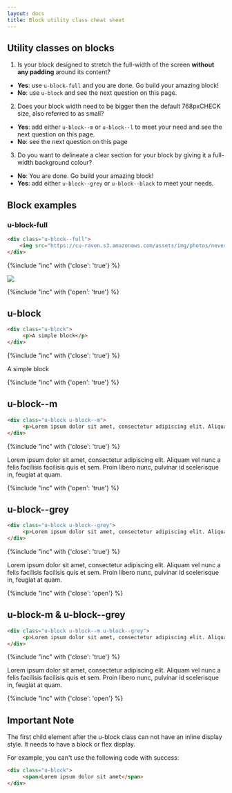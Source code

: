 ```yaml
---
layout: docs
title: Block utility class cheat sheet
---
```

## Utility classes on blocks

1. Is your block designed to stretch the full-width of the screen **without any padding** around its content?

- **Yes**: use `u-block-full` and you are done. Go build your amazing block!
- **No**: use `u-block` and see the next question on this page.

2. Does your block width need to be bigger then the default 768pxCHECK size, also referred to as small?

- **Yes**: add either `u-block--m` or `u-block--l` to meet your need and see the next question on this page.
- **No**: see the next question on this page

3. Do you want to delineate a clear section for your block by giving it a full-width background colour?
- **No**: You are done. Go build your amazing block!
- **Yes**: add either `u-block--grey` or `u-block--black` to meet your needs.

## Block examples

### u-block-full

```HTML
<div class="u-block--full">
    <img src="https://cu-raven.s3.amazonaws.com/assets/img/photos/nevermore.jpg"/>
</div>
```
{%include "inc" with {'close': 'true'} %}

<div class="u-block--full">
    <img src="https://cu-raven.s3.amazonaws.com/assets/img/photos/nevermore.jpg"/>
</div>

{%include "inc" with {'open': 'true'} %}

## u-block
```HTML
<div class="u-block">
     <p>A simple block</p>
</div>
```
{%include "inc" with {'close': 'true'} %}

<div class="u-block">
     <p>A simple block</p>
</div>

{%include "inc" with {'open': 'true'} %}

## u-block--m
```HTML
<div class="u-block u-block--m">
     <p>Lorem ipsum dolor sit amet, consectetur adipiscing elit. Aliquam vel nunc a felis facilisis facilisis quis et sem. Proin libero nunc, pulvinar id scelerisque in, feugiat at quam.</p>
</div>
```
{%include "inc" with {'close': 'true'} %}

<div class="u-block u-block--m">
     <p>Lorem ipsum dolor sit amet, consectetur adipiscing elit. Aliquam vel nunc a felis facilisis facilisis quis et sem. Proin libero nunc, pulvinar id scelerisque in, feugiat at quam.</p>
      </div>

{%include "inc" with {'open': 'true'} %}

## u-block--grey
```HTML
<div class="u-block u-block--grey">
     <p>Lorem ipsum dolor sit amet, consectetur adipiscing elit. Aliquam vel nunc a felis facilisis facilisis quis et sem. Proin libero nunc, pulvinar id scelerisque in, feugiat at quam. </p>
</div>
```
{%include "inc" with {'close': 'true'} %}

<div class="u-block u-block--grey">
     <p>Lorem ipsum dolor sit amet, consectetur adipiscing elit. Aliquam vel nunc a felis facilisis facilisis quis et sem. Proin libero nunc, pulvinar id scelerisque in, feugiat at quam. </p>
</div>

{%include "inc" with {'close': 'open'} %}

## u-block-m & u-block--grey
```HTML
<div class="u-block u-block--m u-block--grey">
     <p>Lorem ipsum dolor sit amet, consectetur adipiscing elit. Aliquam vel nunc a felis facilisis facilisis quis et sem. Proin libero nunc, pulvinar id scelerisque in, feugiat at quam. </p>
</div>
```
{%include "inc" with {'close': 'true'} %}

<div class="u-block u-block--m u-block--grey">
     <p>Lorem ipsum dolor sit amet, consectetur adipiscing elit. Aliquam vel nunc a felis facilisis facilisis quis et sem. Proin libero nunc, pulvinar id scelerisque in, feugiat at quam.</p>
</div>

{%include "inc" with {'close': 'open'} %}

## Important Note

The first child element after the u-block class can not have an inline display style. It needs to have a block or flex display.

For example, you can't use the following code with success:

```HTML
<div class="u-block">
     <span>Lorem ipsum dolor sit amet</span>
</div>
```













